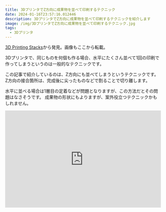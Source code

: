 ```yaml
---
title: 3DプリンタでZ方向に成果物を並べて印刷するテクニック
date: 2024-01-16T23:57:16.012446
description: 3DプリンタでZ方向に成果物を並べて印刷するテクニックを紹介します
image: /img/3DプリンタでZ方向に成果物を並べて印刷するテクニック.jpg
tags:
  - 3Dプリンタ
---
```

[3D Printing Stacks](https://hackaday.com/2023/12/24/3d-printing-stacks/)から発見。画像もここから転載。

3Dプリンタで、同じものを何個も作る場合、水平にたくさん並べて1回の印刷で作ってしまうというのは一般的なテクニックです。

この記事で紹介しているのは、Z方向にも並べてしまうというテクニックです。
Z方向の接合箇所は、完成後に尖ったものなどで割ることで切り離します。

水平に並べる場合は1層目の定着などが問題となりますが、この方法だとその問題はなさそうです。
成果物の形状にもよりますが、案外役立つテクニックかもしれません。

<iframe width="100%" height="315" src="https://www.youtube.com/embed/xs2urfM0MRM" title="YouTube video player" frameborder="0" allow="accelerometer; autoplay; clipboard-write; encrypted-media; gyroscope; picture-in-picture" allowfullscreen></iframe>

